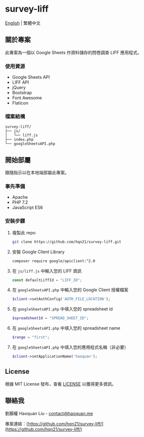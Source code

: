 # survey-liff
[English](https://github.com/hqn21/survey-liff/blob/main/README.md) | 繁體中文
## 關於專案
此專案為一個以 Google Sheets 作資料儲存的問卷調查 LIFF 應用程式。
### 使用資源
* Google Sheets API
* LIFF API
* jQuery
* Bootstrap
* Font Awesome
* Flaticon
### 檔案結構
```
survey-liff/
├── js/
│   └── liff.js
├── index.php
└── googleSheetsAPI.php
```
## 開始部屬
跟隨指示以在本地端部屬此專案。
### 事先準備
* Apache
* PHP 7.2
* JavaScript ES6
### 安裝步驟
1. 複製此 repo
   ```sh
   git clone https://github.com/hqn21/survey-liff.git
   ```
2. 安裝 Google Client Library
   ```sh
   composer require google/apiclient:^2.0
   ```
3. 在 `js/liff.js` 中輸入您的 LIFF 資訊
   ```js
   const defaultLiffId = "LIFF_ID";
   ```
4. 在 `googleSheetsAPI.php` 中輸入您的 Google Client 授權檔案
   ```php
   $client->setAuthConfig('AUTH_FILE_LOCATION');
   ```
5. 在 `googleSheetsAPI.php` 中填入您的 spreadsheet id
   ```php
   $spreadsheetId = "SPREAD_SHEET_ID";
   ```
6. 在 `googleSheetsAPI.php` 中填入您的 spreadsheet name
   ```php
   $range = "first";
   ```
7. 在 `googleSheetsAPI.php` 中填入您的應用程式名稱（非必要）
   ```php
   $client->setApplicationName('haoquan');
   ```
## License
根據 MIT License 發布，查看 [LICENSE](https://github.com/hqn21/survey-liff/blob/main/LICENSE) 以獲得更多資訊。
## 聯絡我
劉顥權 Haoquan Liu - [contact@haoquan.me](mailto:contact@haoquan.me)

專案連結：[https://github.com/hqn21/survey-liff/](https://github.com/hqn21/survey-liff/)
